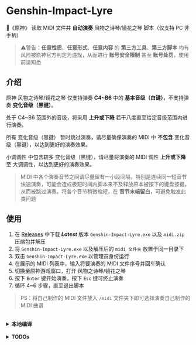 # Genshin-Impact-Lyre

🎹《原神》 读取 MIDI 文件并 **自动演奏** 风物之诗琴/镜花之琴 脚本（仅支持 PC 非手柄）

> ⚠️警告：**任意性质**、**任意形式**、**任意内容** 的 **第三方工具**、**第三方脚本** 均有风险被原神官方判定为违规，从而进行 **账号安全限制** 甚至 **账号处罚**，使用前请知悉

## 介绍

原神 风物之诗琴/镜花之琴 仅支持弹奏 **C4~B6** 中的 **基本音级（白键）**，不支持弹奏 **变化音级（黑键）**。

处于 C4~B6 范围外的音级，将采用 **上升或下降** 若干八度直至给定音级范围内进行演奏。

所有 变化音级（黑键） 暂时跳过演奏，请尽量确保演奏的 MIDI 中 **不包含** 变化音级（黑键），以达到更好的演奏效果。

小调调性 中包含较多 变化音级（黑键），请尽量将演奏的 MIDI 调性 **上升或下降** 至 大调调性，以达到更好的演奏效果。

> MIDI 中各个演奏音节之间请尽量留有一小段间隔，特别是连续同一短音节快速演奏，可能会造成极短时间内脚本来不及释放原本被按下的键盘按键，从而被跳过演奏。将各个音节稍微缩短，在 **音节末端留白**，可避免触发此类问题

## 使用

1. 在 [Releases](https://github.com/ChrisChan13/Genshin-Impact-Lyre/releases) 中下载 ***Latest*** 版本 `Genshin-Impact-Lyre.exe` 以及 `midi.zip` 压缩包并解压
2. 将 `Genshin-Impact-Lyre.exe` 以及解压后的 `midi 文件夹` 放置于同一目录下
3. 双击 `Genshin-Impact-Lyre.exe` 以管理员身份运行
4. 在展示的 MIDI 列表中，输入将要演奏的 MIDI 文件序号并回车确认
5. 切换至原神游戏窗口，打开 风物之诗琴/镜花之琴
6. 按下 `Enter` 键开始演奏，按下 `Esc` 键可终止演奏
7. 循环 4~6 步骤，直至退出脚本

> PS：将自己制作的 MIDI 文件放入 `/midi` 文件夹下即可选择演奏自己制作的 MIDI 曲谱

<br>
<details>
  <summary><b>本地编译</b></summary>
  <br>

  1. 安装 Python3
  2. Clone 本项目
  3. 双击 `install.bat` 安装依赖
  4. 双击 `start.bat` 运行脚本
  5. 双击 `build.bat` 打包脚本（需要安装 `pyinstaller`）
  
  > PS：在项目源码中 `/midi` 目录下不包含 MIDI 文件，可在 [Releases](https://github.com/ChrisChan13/Genshin-Impact-Lyre/releases) 中下载 `midi.zip` 压缩包解压

</details>
<br>
<details>
  <summary><b>TODOs</b></summary>
  <br>

  1. 变化音级（黑键）的兼容演奏处理
  2. 小调的自动变调演奏处理

</details>
